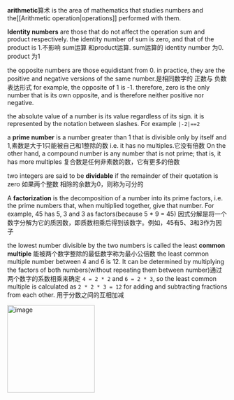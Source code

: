 **arithmetic**算术 is the area of mathematics that studies numbers and the[[Arithmetic operation|operations]] performed with them.

**Identity numbers** are those that do not affect the operation sum and product respectively. the identity number of sum is zero, and that of the product is 1.不影响 sum运算 和product运算. sum运算的 identity number 为0. product 为1

the opposite numbers are those equidistant from 0. in practice, they are the positive and negative versions of the same number.是相同数字的 正数与 负数表达形式 for example, the opposite of 1 is -1. therefore, zero is the only number that is its own opposite, and is therefore neither positive nor negative. 

the absolute value of a number is its value regardless of its sign. it is represented by the notation between slashes. For example `|-2|==2` 

a **prime number** is a number greater than 1 that is divisible only by itself and 1,素数是大于1只能被自己和1整除的数 i.e. it has no multiples.它没有倍数 On the other hand, a compound number is any number that is not prime; that is, it has more multiples 复合数是任何非素数的数，它有更多的倍数

two integers are said to be **dividable** if the remainder of their quotation is zero 如果两个整数 相除的余数为0，则称为可分的

A **factorization** is the decomposition of a number into its prime factors, i.e. the prime numbers that, when multiplied together, give that number. For example, 45 has 5, 3 and 3 as factors(because 5 * 9 = 45) 因式分解是将一个数字分解为它的质因数，即质数相乘后得到该数字。例如，45有5、3和3作为因子

the lowest number divisible by the two numbers is called the least **common multiple** 能被两个数字整除的最低数字称为最小公倍数 the least common multiple number between 4 and 6 is 12. It can be determined by multiplying the factors of both numbers(without repeating them between number)通过两个数字的系数相乘来确定 `4 = 2 * 2` and `6 = 2 * 3`, so the least common multiple is calculated as `2 * 2 * 3 = 12` 
for adding and subtracting fractions from each other. 用于分数之间的互相加减

<img width="200" alt="image" src="https://user-images.githubusercontent.com/31954987/233788961-9cafd481-0119-4f24-8422-25baccc56ba6.png">
